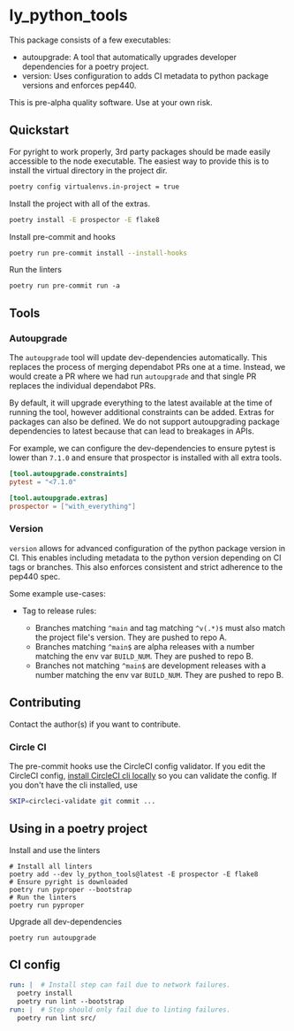 # ly_python_tools

This package consists of a few executables:

- autoupgrade: A tool that automatically upgrades developer dependencies for a poetry project.
- version: Uses configuration to adds CI metadata to python package versions and enforces pep440.

This is pre-alpha quality software. Use at your own risk.

## Quickstart

For pyright to work properly, 3rd party packages should be made easily
accessible to the node executable. The easiest way to provide this is to install
the virtual directory in the project dir.

```bash
poetry config virtualenvs.in-project = true
```

Install the project with all of the extras.

```bash
poetry install -E prospector -E flake8
```

Install pre-commit and hooks

```bash
poetry run pre-commit install --install-hooks
```

Run the linters

```
poetry run pre-commit run -a
```

## Tools

### Autoupgrade

The `autoupgrade` tool will update dev-dependencies automatically. This replaces
the process of merging dependabot PRs one at a time. Instead, we would create a
PR where we had run `autoupgrade` and that single PR replaces the individual
dependabot PRs.

By default, it will upgrade everything to the latest available at the time of
running the tool, however additional constraints can be added. Extras for
packages can also be defined. We do not support autoupgrading package
dependencies to latest because that can lead to breakages in APIs.

For example, we can configure the dev-dependencies to ensure pytest is lower
than `7.1.0` and ensure that prospector is installed with all extra tools.

```toml
[tool.autoupgrade.constraints]
pytest = "<7.1.0"

[tool.autoupgrade.extras]
prospector = ["with_everything"]
```

### Version

`version` allows for advanced configuration of the python package version in
CI. This enables including metadata to the python version depending on CI
tags or branches. This also enforces consistent and strict adherence to the
pep440 spec.

Some example use-cases:

- Tag to release rules:

  - Branches matching `^main` and tag matching `^v(.*)$` must also match the project file's version. They are pushed to repo A.
  - Branches matching `^main$` are alpha releases with a number matching the env var `BUILD_NUM`. They are pushed to repo B.
  - Branches not matching `^main$` are development releases with a number matching the env var `BUILD_NUM`. They are pushed to repo B.

## Contributing

Contact the author(s) if you want to contribute.

### Circle CI

The pre-commit hooks use the CircleCI config validator. If you edit the CircleCI
config, [install CircleCI cli locally](https://circleci.com/docs/2.0/local-cli/)
so you can validate the config. If you don't have the cli installed, use

```bash
SKIP=circleci-validate git commit ...
```

## Using in a poetry project

Install and use the linters

```
# Install all linters
poetry add --dev ly_python_tools@latest -E prospector -E flake8
# Ensure pyright is downloaded
poetry run pyproper --bootstrap
# Run the linters
poetry run pyproper
```

Upgrade all dev-dependencies

```
poetry run autoupgrade
```

## CI config

```yaml
run: |  # Install step can fail due to network failures.
  poetry install
  poetry run lint --bootstrap
run: |  # Step should only fail due to linting failures.
  poetry run lint src/
```
